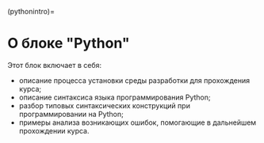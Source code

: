 (pythonintro)=

# О блоке "Python"

Этот блок включает в себя:

- описание процесса установки среды разработки для прохождения курса;
- описание синтаксиса языка программирования Python;
- разбор типовых синтаксических конструкций при программировании на Python;
- примеры анализа возникающих ошибок, помогающие в дальнейшем прохождении курса.
